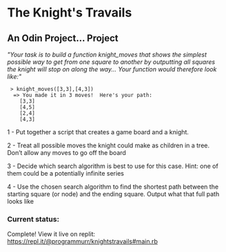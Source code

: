 # The Knight's Travails
## An Odin Project... Project

*"Your task is to build a function knight_moves that shows the simplest possible way to get from one square to another by outputting all squares the knight will stop on along the way... Your function would therefore look like:"*


```
 > knight_moves([3,3],[4,3])
  => You made it in 3 moves!  Here's your path:
    [3,3]
    [4,5]
    [2,4]
    [4,3]
```

1 - Put together a script that creates a game board and a knight.

2 - Treat all possible moves the knight could make as children in a tree. Don’t allow any moves to go off the board

3 - Decide which search algorithm is best to use for this case. Hint: one of them could be a potentially infinite series

4 - Use the chosen search algorithm to find the shortest path between the starting square (or node) and the ending square. Output what that full path looks like

### Current status:

Complete! View it live on replit: https://repl.it/@programmurr/knightstravails#main.rb
